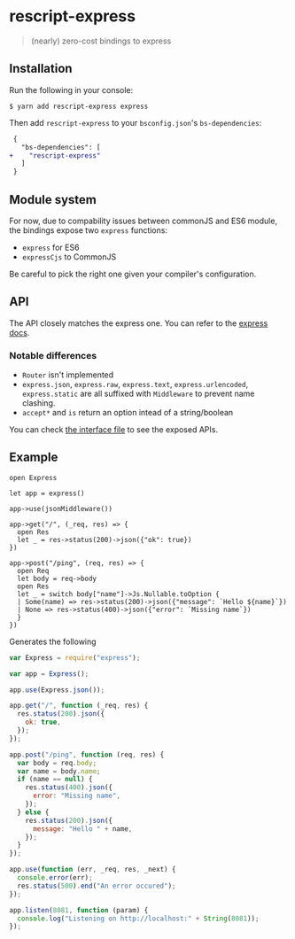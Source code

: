 # rescript-express

> (nearly) zero-cost bindings to express 

## Installation

Run the following in your console:

```console
$ yarn add rescript-express express
```

Then add `rescript-express` to your `bsconfig.json`'s `bs-dependencies`:

```diff
 {
   "bs-dependencies": [
+    "rescript-express"
   ]
 }
```

## Module system

For now, due to compability issues between commonJS and ES6 module, the bindings expose two `express` functions:

- `express` for ES6
- `expressCjs` to CommonJS

Be careful to pick the right one given your compiler's configuration.

## API

The API closely matches the express one. You can refer to the [express docs](https://expressjs.com/en/4x/api.html).

### Notable differences

- `Router` isn't implemented
- `express.json`, `express.raw`, `express.text`, `express.urlencoded`, `express.static` are all suffixed with `Middleware` to prevent name clashing.
- `accept*` and `is` return an option intead of a string/boolean

You can check [the interface file](./src/Express.resi) to see the exposed APIs.

## Example

```rescript
open Express

let app = express()

app->use(jsonMiddleware())

app->get("/", (_req, res) => {
  open Res
  let _ = res->status(200)->json({"ok": true})
})

app->post("/ping", (req, res) => {
  open Req
  let body = req->body
  open Res
  let _ = switch body["name"]->Js.Nullable.toOption {
  | Some(name) => res->status(200)->json({"message": `Hello ${name}`})
  | None => res->status(400)->json({"error": `Missing name`})
  }
})
```

Generates the following

```js
var Express = require("express");

var app = Express();

app.use(Express.json());

app.get("/", function (_req, res) {
  res.status(200).json({
    ok: true,
  });
});

app.post("/ping", function (req, res) {
  var body = req.body;
  var name = body.name;
  if (name == null) {
    res.status(400).json({
      error: "Missing name",
    });
  } else {
    res.status(200).json({
      message: "Hello " + name,
    });
  }
});

app.use(function (err, _req, res, _next) {
  console.error(err);
  res.status(500).end("An error occured");
});

app.listen(8081, function (param) {
  console.log("Listening on http://localhost:" + String(8081));
});
```